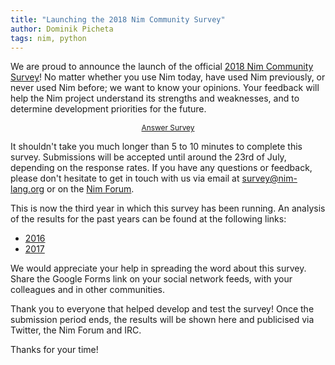 ```yaml
---
title: "Launching the 2018 Nim Community Survey"
author: Dominik Picheta
tags: nim, python
---
```


We are proud to announce the launch of the official
[2018 Nim Community Survey](https://goo.gl/forms/t2gWWBEDC1walw6s2)! No matter
whether you use Nim today, have used Nim previously, or never used Nim before;
we want to know your opinions.
Your feedback will help the Nim project understand its strengths and
weaknesses, and to determine development priorities for the future.

<div style="text-align: center;">
  <a class="pure-button pure-button-primary" style="font-size: 85%; display: inline-block;" href="https://goo.gl/forms/t2gWWBEDC1walw6s2" target="_blank">
  Answer Survey
  </a>
</div>

It shouldn't take you much longer than 5 to 10 minutes to complete this survey.
Submissions will be accepted until around the 23rd of July, depending on the
response rates. If you have any questions or feedback, please don't hesitate
to get in touch with us via email at survey@nim-lang.org or on the
[Nim Forum](http://forum.nim-lang.org).

This is now the third year in which this survey has been running. An analysis of
the results for the past years can be found at the following links:

* [2016](https://nim-lang.org/blog/2016/09/03/community-survey-results-2016.html)
* [2017](https://nim-lang.org/blog/2017/10/01/community-survey-results-2017.html)

We would appreciate your help in spreading the word about this survey. Share
the Google Forms link on your social network feeds, with your colleagues and in
other communities.

Thank you to everyone that helped develop and test the survey! Once the
submission period ends, the results will be shown here and publicised via
Twitter, the Nim Forum and IRC.

Thanks for your time!
